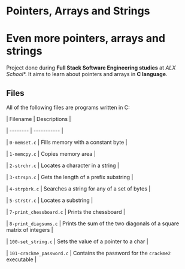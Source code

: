 # Pointers, Arrays and Strings
# Even more pointers, arrays and strings

Project done during **Full Stack Software Engineering studies** at *ALX School**. It aims to learn about pointers and arrays in **C language**.


## Files

All of the following files are programs written in C:

| Filename | Descriptions |

| -------- | ----------- |

| `0-memset.c` | Fills memory with a constant byte |

| `1-memcpy.c` | Copies memory area |

| `2-strchr.c` | Locates a character in a string |

| `3-strspn.c` | Gets the length of a prefix substring |

| `4-strpbrk.c` | Searches a string for any of a set of bytes |

| `5-strstr.c` | Locates a substring |

| `7-print_chessboard.c` | Prints the chessboard |

| `8-print_diagsums.c` | Prints the sum of the two diagonals of a square matrix of integers |

| `100-set_string.c` | Sets the value of a pointer to a char |

| `101-crackme_password.c` | Contains the password for the `crackme2` executable |